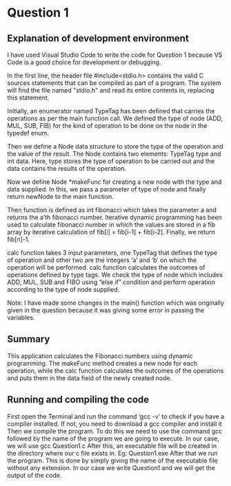 # Question 1

## Explanation of development environment
I have used Visual Studio Code to write the code for Question 1 because VS Code is a good choice for development or debugging.

In the first line, the header file #include<stdio.h> contains the valid C sources statements that can be compiled as part of a program. The system will find the file named "stdio.h" and read its entire contents in, replacing this statement.

Initially, an enumerator named TypeTag has been defined that carries the operations as per the main function call. We defined the type of node (ADD, MUL, SUB, FIB) for the kind of operation to be done on the node in the typedef enum. 

Then we define a Node data structure to store the type of the operation and the value of the result. The Node contains two elements: TypeTag type and int data. Here, type stores the type of operation to be carried out and the data contains the results of the operation.

Now we define Node *makeFunc for creating a new node with the type and data supplied. In this, we pass a parameter of type of node and finally return newNode to the main function.

Then function is defined as int fibonacci which takes the parameter a and returns the a’th fibonacci number. Iterative dynamic programming has been used to calculate fibonacci number in which the values are stored in a fib array by iterative calculation of fib[i] = fib[i-1] + fib[i-2]. Finally, we return fib[n]-1.

calc function takes 3 input parameters, one TypeTag that defines the type of operation and other two are the integers ‘a’ and ‘b’ on which the operation will be performed. calc function calculates the outcomes of operations defined by type tags. We check the type of node which includes ADD, MUL, SUB and FIBO using “else if” condition and perform operation according to the type of node supplied. 

Note: I have made some changes in the main() function which was originally given in the question because it was giving some error in passing the variables.  

## Summary 
This application calculates the Fibonacci numbers using dynamic programming. The makeFunc method creates a new node for each operation, while the calc function calculates the outcomes of the operations and puts them in the data field of the newly created node. 

## Running and compiling the code
First open the Terminal and run the command ‘gcc -v’ to check if you have a compiler installed. If not, you need to download a gcc compiler and install it
Then we compile the program. To do this we need to use the command gcc followed by the name of the program we are going to execute. In our case, we will use gcc Question1.c
After this, an executable file will be created in the directory where our c file exists in. Eg: Question1.exe
After that we run the program. This is done by simply giving the name of the executable file without any extension. In our case we write Question1 and we will get the output of the code.
